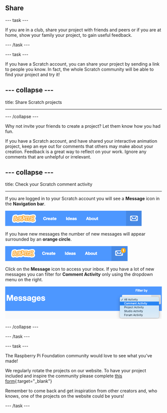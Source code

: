 ## Share

--- task ---

If you are in a club, share your project with friends and peers or if you are at home, show your family your project, to gain useful feedback.

--- /task ---

--- task ---

If you have a Scratch account, you can share your project by sending a link to people you know. In fact, the whole Scratch community will be able to find your project and try it! 

--- collapse ---
---

title: Share Scratch projects

---
--- /collapse ---

Why not invite your friends to create a project? Let them know how you had fun.

If you have a Scratch account, and have shared your interactive animation project, keep an eye out for comments that others may make about your creation. Feedback is a great way to reflect on your work. Ignore any comments that are unhelpful or irrelevant.

--- collapse ---
---

title: Check your Scratch comment activity

---

If you are logged in to your Scratch account you will see a **Message** icon in the **Navigation bar**.

![Messages icon on the navigation bar](images/message-icon.png)

If you have new messages the number of new messages will appear surrounded by an **orange circle**.

![New message alert](images/new-message.png)

Click on the **Message** icon to access your inbox. If you have a lot of new messages you can filter for **Comment Activity** only using the dropdown menu on the right.

![Filter your messages](images/filter-messages.png)

--- /collapse ---

--- /task ---

--- task ---

The Raspberry Pi Foundation community would love to see what you’ve made!

We regularly rotate the projects on our website. To have your project included and inspire the community please complete [this form](https://www.tfaforms.com/4866927){:target="_blank"}  

Remember to come back and get inspiration from other creators and, who knows, one of the projects on the website could be yours!

--- /task ---
